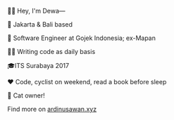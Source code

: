 👋🏼 Hey, I'm Dewa—

📍 Jakarta & Bali based

💼 Software Engineer at Gojek Indonesia; ex-Mapan

✍🏼 Writing code as daily basis

🎓ITS Surabaya 2017

♥️ Code, cyclist on weekend, read a book before sleep

🐹 Cat owner!

Find more on [ardinusawan.xyz](ardinusawan.xyz)
